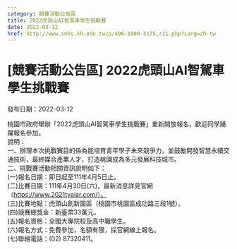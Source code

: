 ```yaml
---
category: 競賽活動公告區
title: 2022虎頭山AI智駕車學生挑戰賽
date: 2022-03-12
href: http://www.smhs.kh.edu.tw/p/406-1000-3175,r21.php?Lang=zh-tw
---
```


# [競賽活動公告區] 2022虎頭山AI智駕車學生挑戰賽

發布日期：2022-03-12

桃園市政府舉辦「2022虎頭山AI智駕車學生挑戰賽」重新開放報名，歡迎同學踴躍報名參加。  
說明：  
一、辦理本次挑戰賽目的係為能培育青年學子未來競爭力，並鼓勵開發智慧永續交通技術，最終媒合產業人才，打造桃園成為多元發展科技城市。  
二、挑戰賽活動相關資訊說明如下：  
(一)報名日期：即日起至111年4月5日止。  
(二)比賽日期：111年4月30日(六)，最新消息詳見官網（https://www.2021tyaiar.com/）。  
(三)比賽地點：虎頭山創新園區（桃園市桃園區成功路三段1號）。  
(四)競賽總獎金：新臺幣33萬元。  
(五)報名資格：全國大專院校及高中職學生。  
(六)報名方式：免費參加，名額有限，採官網線上報名。  
(七)聯絡電話：(02) 87320411。

